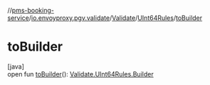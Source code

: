 //[pms-booking-service](../../../../index.md)/[io.envoyproxy.pgv.validate](../../index.md)/[Validate](../index.md)/[UInt64Rules](index.md)/[toBuilder](to-builder.md)

# toBuilder

[java]\
open fun [toBuilder](to-builder.md)(): [Validate.UInt64Rules.Builder](-builder/index.md)